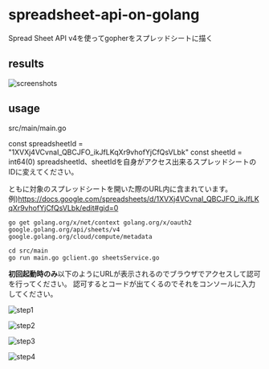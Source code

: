 # spreadsheet-api-on-golang
Spread Sheet API v4を使ってgopherをスプレッドシートに描く

## results
![screenshots](https://raw.githubusercontent.com/howdy39/spreadsheets-api-on-golang/master/screenshots/screenshots.png)

## usage
src/main/main.go

const spreadsheetId = "1XVXj4VCvnaI_QBCJFO_ikJfLKqXr9vhofYjCfQsVLbk"
const sheetId = int64(0)
spreadsheetId、sheetIdを自身がアクセス出来るスプレッドシートのIDに変えてください。

ともに対象のスプレッドシートを開いた際のURL内に含まれています。
例)https://docs.google.com/spreadsheets/d/1XVXj4VCvnaI_QBCJFO_ikJfLKqXr9vhofYjCfQsVLbk/edit#gid=0

```console 
go get golang.org/x/net/context golang.org/x/oauth2 google.golang.org/api/sheets/v4 google.golang.org/cloud/compute/metadata

cd src/main
go run main.go gclient.go sheetsService.go 
```

**初回起動時のみ**以下のようにURLが表示されるのでブラウザでアクセスして認可を行ってください。
認可するとコードが出てくるのでそれをコンソールに入力してください。

![step1](https://raw.githubusercontent.com/howdy39/spreadsheets-api-on-golang/master/screenshots/step1.png)

![step2](https://raw.githubusercontent.com/howdy39/spreadsheets-api-on-golang/master/screenshots/step2.png)

![step3](https://raw.githubusercontent.com/howdy39/spreadsheets-api-on-golang/master/screenshots/step3.png)

![step4](https://raw.githubusercontent.com/howdy39/spreadsheets-api-on-golang/master/screenshots/step4.png)
